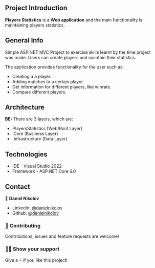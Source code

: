 ## Project Introduction

**Players Statistics** is a <b>Web application</b> and the main functionality is maintaining players statistics.

## General Info
Simple ASP.NET MVC Project to exercise skills learnt by the time project was made. Users can create players and maintain their statistics.

The application provides functionality for the user such as:
* Creating a a player.
* Adding matches to a certain player.
* Get information for different players, like winrate.
* Compare different players.

## Architecture
<b>BE:</b>
There are 3 layers, which are: 
* PlayersStatistics (Web/Root Layer)
* .Core (Business Layer)
* .Infrastructure (Data Layer)

## Technologies
* IDE - Visual Studio 2022
* Framework - ASP.NET Core 6.0
  
## Contact
:boy: **Daniel Nikolov**

- LinkedIn: [@danielnikolov](https://www.linkedin.com/in/daniel-nikolov-1090aa233/)
- Github: [@danielnikolov](https://github.com/NikolovDaniel)

### :handshake: Contributing

Contributions, issues and feature requests are welcome!

### :man_astronaut: Show your support

Give a :star: if you like this project!
